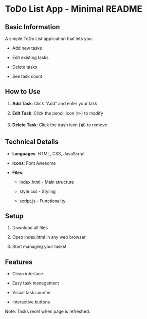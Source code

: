 ToDo List App - Minimal README
==============================

Basic Information
-----------------

A simple ToDo List application that lets you:

*   Add new tasks
    
*   Edit existing tasks
    
*   Delete tasks
    
*   See task count
    

How to Use
----------

1.  **Add Task**: Click "Add" and enter your task
    
2.  **Edit Task**: Click the pencil icon (✏️) to modify
    
3.  **Delete Task**: Click the trash icon (🗑️) to remove
    

Technical Details
-----------------

*   **Languages**: HTML, CSS, JavaScript
    
*   **Icons**: Font Awesome
    
*   **Files**:
    
    *   index.html - Main structure
        
    *   style.css - Styling
        
    *   script.js - Functionality
        

Setup
-----

1.  Download all files
    
2.  Open index.html in any web browser
    
3.  Start managing your tasks!
    

Features
--------

*   Clean interface
    
*   Easy task management
    
*   Visual task counter
    
*   Interactive buttons
    

Note: Tasks reset when page is refreshed.